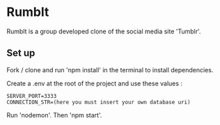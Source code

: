 # Rumblt
Rumblt is a group developed clone of the social media site 'Tumblr'.

## Set up
Fork / clone and run 'npm install' in the terminal to install dependencies.

Create a .env at the root of the project and use these values : 
```
SERVER_PORT=3333
CONNECTION_STR=(here you must insert your own database uri)
```
Run 'nodemon'. Then 'npm start'.
